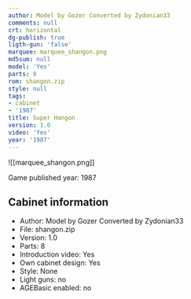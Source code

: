 ```yaml
---
author: Model by Gozer Converted by Zydonian33
comments: null
crt: horizontal
dg-publish: true
ligth-gun: 'false'
marquee: marquee_shangon.png
md5sum: null
model: 'Yes'
parts: 8
rom: shangon.zip
style: null
tags:
- cabinet
- '1987'
title: Super Hangon
version: 1.0
video: 'Yes'
year: '1987'
---
```


![[marquee_shangon.png]]

Game published year: 1987

## Cabinet information

- Author: Model by Gozer Converted by Zydonian33
- File: shangon.zip
- Version: 1.0
- Parts: 8
- Introduction video: Yes
- Own cabinet design: Yes
- Style: None
- Light guns: no
- AGEBasic enabled: no

